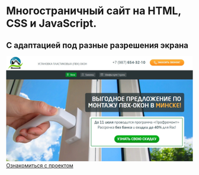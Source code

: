 # Многостраничный сайт на HTML, CSS и JavaScript.
## С адаптацией под разные разрешения экрана
[![Ссылка](diplom_project.jpg)](https://answer-0885.github.io/Diplom_project/dist/index.html)
[Ознакомиться с проектом](https://answer-0885.github.io/Diplom_project/dist/index.html)
